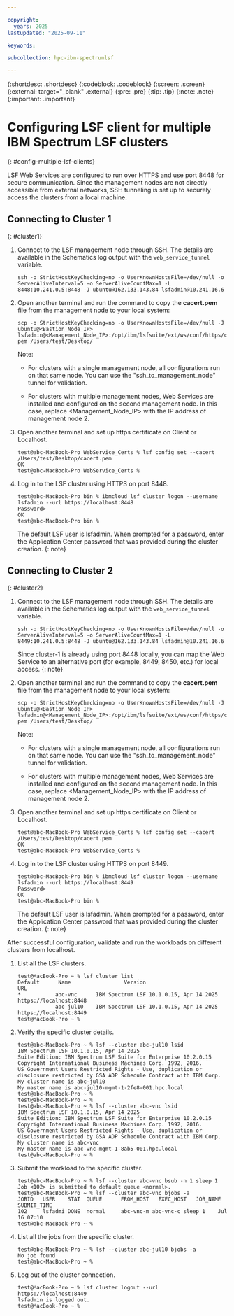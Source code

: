 ```yaml
---

copyright:
  years: 2025
lastupdated: "2025-09-11"

keywords:

subcollection: hpc-ibm-spectrumlsf

---
```


{:shortdesc: .shortdesc}
{:codeblock: .codeblock}
{:screen: .screen}
{:external: target="_blank" .external}
{:pre: .pre}
{:tip: .tip}
{:note: .note}
{:important: .important}

# Configuring LSF client for multiple IBM Spectrum LSF clusters
{: #config-multiple-lsf-clients}

LSF Web Services are configured to run over HTTPS and use port 8448 for secure communication. Since the management nodes are not directly accessible from external networks, SSH tunneling is set up to securely access the clusters from a local machine.

## Connecting to Cluster 1
{: #cluster1}

1. Connect to the LSF management node through SSH. The details are available in the Schematics log output with the `web_service_tunnel` variable.

    ```pre
    ssh -o StrictHostKeyChecking=no -o UserKnownHostsFile=/dev/null -o ServerAliveInterval=5 -o ServerAliveCountMax=1 -L 8448:10.241.0.5:8448 -J ubuntu@162.133.143.84 lsfadmin@10.241.16.6
    ```

2. Open another terminal and run the command to copy the **cacert.pem** file from the management node to your local system:

    ```pre
    scp -o StrictHostKeyChecking=no -o UserKnownHostsFile=/dev/null -J ubuntu@<Bastion_Node_IP> lsfadmin@<Management_Node_IP>:/opt/ibm/lsfsuite/ext/ws/conf/https/cacert pem /Users/test/Desktop/
    ```

    Note:

    * For clusters with a single management node, all configurations run on that same node. You can use the "ssh_to_management_node" tunnel for validation.

    * For clusters with multiple management nodes, Web Services are installed and configured on the second management node. In this case, replace <Management_Node_IP> with the IP address of management node 2.

3. Open another terminal and set up https certificate on Client or Localhost.

    ```pre
    test@abc-MacBook-Pro WebService_Certs % lsf config set --cacert /Users/test/Desktop/cacert.pem
    OK
    test@abc-MacBook-Pro WebService_Certs % 
    ```

4. Log in to the LSF cluster using HTTPS on port 8448.

    ```pre
    test@abc-MacBook-Pro bin % ibmcloud lsf cluster logon --username lsfadmin --url https://localhost:8448
    Password>
    OK
    test@abc-MacBook-Pro bin %  
    ```

    The default LSF user is lsfadmin. When prompted for a password, enter the Application Center password that was provided during the cluster creation.
    {: note}

## Connecting to Cluster 2
{: #cluster2}

1. Connect to the LSF management node through SSH. The details are available in the Schematics log output with the `web_service_tunnel` variable.

    ```pre
    ssh -o StrictHostKeyChecking=no -o UserKnownHostsFile=/dev/null -o ServerAliveInterval=5 -o ServerAliveCountMax=1 -L 8449:10.241.0.5:8448 -J ubuntu@162.133.143.84 lsfadmin@10.241.16.6
    ```

    Since cluster-1 is already using port 8448 locally, you can map the Web Service to an alternative port (for example, 8449, 8450, etc.) for local access.
    {: note}

2. Open another terminal and run the command to copy the **cacert.pem** file from the management node to your local system:

    ```pre
    scp -o StrictHostKeyChecking=no -o UserKnownHostsFile=/dev/null -J ubuntu@<Bastion_Node_IP> lsfadmin@<Management_Node_IP>:/opt/ibm/lsfsuite/ext/ws/conf/https/cacert pem /Users/test/Desktop/
    ```

    Note:

    * For clusters with a single management node, all configurations run on that same node. You can use the "ssh_to_management_node" tunnel for validation.

    * For clusters with multiple management nodes, Web Services are installed and configured on the second management node. In this case, replace <Management_Node_IP> with the IP address of management node 2.

3. Open another terminal and set up https certificate on Client or Localhost.

    ```pre
    test@abc-MacBook-Pro WebService_Certs % lsf config set --cacert /Users/test/Desktop/cacert.pem
    OK
    test@abc-MacBook-Pro WebService_Certs % 
    ```

4. Log in to the LSF cluster using HTTPS on port 8449.

    ```pre
    test@abc-MacBook-Pro bin % ibmcloud lsf cluster logon --username lsfadmin --url https://localhost:8449
    Password>
    OK
    test@abc-MacBook-Pro bin %
    ```

    The default LSF user is lsfadmin. When prompted for a password, enter the Application Center password that was provided during the cluster creation.
    {: note}

After successful configuration, validate and run the workloads on different clusters from localhost.

1. List all the LSF clusters.

    ```pre
    test@MacBook-Pro ~ % lsf cluster list
    Default      Name                 Version                             URL
    *           abc-vnc      IBM Spectrum LSF 10.1.0.15, Apr 14 2025   https://localhost:8448
                abc-jul10    IBM Spectrum LSF 10.1.0.15, Apr 14 2025   https://localhost:8449
    test@MacBook-Pro ~ %
    ```

2. Verify the specific cluster details.

    ```pre
    test@abc-MacBook-Pro ~ % lsf --cluster abc-jul10 lsid
    IBM Spectrum LSF 10.1.0.15, Apr 14 2025
    Suite Edition: IBM Spectrum LSF Suite for Enterprise 10.2.0.15
    Copyright International Business Machines Corp. 1992, 2016.
    US Government Users Restricted Rights - Use, duplication or disclosure restricted by GSA ADP Schedule Contract with IBM Corp.
    My cluster name is abc-jul10
    My master name is abc-jul10-mgmt-1-2fe8-001.hpc.local
    test@abc-MacBook-Pro ~ %
    test@abc-MacBook-Pro ~ %
    test@abc-MacBook-Pro ~ % lsf --cluster abc-vnc lsid
    IBM Spectrum LSF 10.1.0.15, Apr 14 2025
    Suite Edition: IBM Spectrum LSF Suite for Enterprise 10.2.0.15
    Copyright International Business Machines Corp. 1992, 2016.
    US Government Users Restricted Rights - Use, duplication or disclosure restricted by GSA ADP Schedule Contract with IBM Corp.
    My cluster name is abc-vnc
    My master name is abc-vnc-mgmt-1-8ab5-001.hpc.local
    test@abc-MacBook-Pro ~ %
    ```

3. Submit the workload to the specific cluster.

    ```pre
    test@abc-MacBook-Pro ~ % lsf --cluster abc-vnc bsub -n 1 sleep 1
    Job <102> is submitted to default queue <normal>.
    test@abc-MacBook-Pro ~ % lsf --cluster abc-vnc bjobs -a
    JOBID   USER    STAT  QUEUE      FROM_HOST   EXEC_HOST   JOB_NAME   SUBMIT_TIME
    102     lsfadmi DONE  normal     abc-vnc-m abc-vnc-c sleep 1    Jul 16 07:10
    test@abc-MacBook-Pro ~ %
    ```

4. List all the jobs from the specific cluster.

    ```pre
    test@abc-MacBook-Pro ~ % lsf --cluster abc-jul10 bjobs -a
    No job found
    test@abc-MacBook-Pro ~ %
    ```

5. Log out of the cluster connection.

    ```pre
    test@MacBook-Pro ~ % lsf cluster logout --url https://localhost:8449
    lsfadmin is logged out.
    test@MacBook-Pro ~ %
    ```
